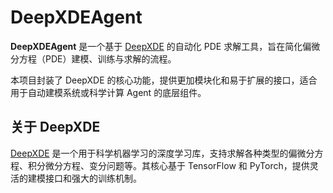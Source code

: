 # DeepXDEAgent

**DeepXDEAgent** 是一个基于 [DeepXDE](https://github.com/lululxvi/deepxde) 的自动化 PDE 求解工具，旨在简化偏微分方程（PDE）建模、训练与求解的流程。

本项目封装了 DeepXDE 的核心功能，提供更加模块化和易于扩展的接口，适合用于自动建模系统或科学计算 Agent 的底层组件。

## 关于 DeepXDE

[DeepXDE](https://github.com/lululxvi/deepxde) 是一个用于科学机器学习的深度学习库，支持求解各种类型的偏微分方程、积分微分方程、变分问题等。其核心基于 TensorFlow 和 PyTorch，提供灵活的建模接口和强大的训练机制。

